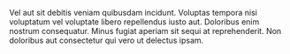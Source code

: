 Vel aut sit debitis veniam quibusdam incidunt. Voluptas tempora nisi voluptatum vel voluptate libero repellendus iusto aut. Doloribus enim nostrum consequatur. Minus fugiat aperiam sit sequi at reprehenderit. Non doloribus aut consectetur qui vero ut delectus ipsam.